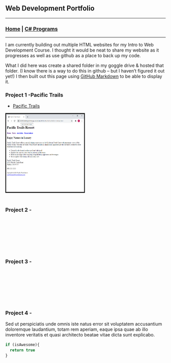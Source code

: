 ## Web Development Portfolio

---
### [Home](index.md) | [C# Programs](Cportfolio.md) 
---


 I am currently building out multiple HTML websites for my Intro to Web Development Course. I thought it would be neat to share my website as it progresses as well as use github as a place to back up my code. 

What I did here was create a shared folder in my goggle drive & hosted that folder. (I know there is a way to do this in github – but I haven’t figured it out yet!) I then built out this page using [GitHub Markdown](https://guides.github.com/features/mastering-markdown/) to be able to display it.  
 





### Project 1 -Pacific Trails
- [Pacific Trails](pacific_trials.md)

<img img width="250" height="250" src="images/Thumb PT.png?raw=true"/>
<br><br>

### Project 2 -
<br><br>
<br><br>
<br><br>

### Project 3 -
<br><br>
<br><br>
<br><br>

### Project 4 - 
Sed ut perspiciatis unde omnis iste natus error sit voluptatem accusantium doloremque laudantium, totam rem aperiam, eaque ipsa quae ab illo inventore veritatis et quasi architecto beatae vitae dicta sunt explicabo. 

```javascript
if (isAwesome){
  return true
}
```
